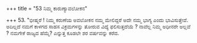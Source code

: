 +++
title = "53 ನಿಮ್ಮ ಕಾರುಣ್ಯಾವಲೋಕನ"

+++
53. "ಭೀಷ್ಮರೆ ! ನಿಮ್ಮ ಕರುಣೆಯ ಅವಲೋಕನ ನಮ್ಮ ಮೇಲಿದ್ದರೆ ಅದೇ ನಮ್ಮ ಭಾಗ್ಯ ಎಂದು ಭಾವಿಸುತ್ತೇವೆ. ಅದಿಲ್ಲದೆ  ನಮಗೆ ಕಾಳಗದ ಸಾಹಸ ವಿಕ್ರಮಗಳನ್ನು ತೋರುವ ವಿದ್ಯೆ ಫಲಿಸುತ್ತದೆಯೆ ? ನಾವೆಲ್ಲ ನಿಮ್ಮ ಅಧೀನರೇ  ಅಲ್ಲವೆ ?  ನಮಗೇಕೆ ರಾಜ್ಯದ ಹೆಮ್ಮೆ? ಎನ್ನುತ್ತ ಕೂಡಲೇ ಶರ ವರ್ಷವನ್ನು ಕರೆದ.